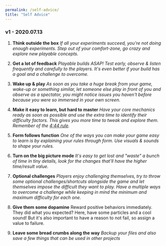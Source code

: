 ```yaml
---
permalink: /self-advice/
title: "Self Advice"
---
```




### **v1 - 2020.07.13**

1. **Think outside the box**
   *If all your experiments succeed, you're not doing enough experiments. Step out of your comfort-zone, go crazy and explore new playable concepts.*



2. **Get a lot of feedback**
   *Playable builds ASAP! Test early, observe & listen frequently and carefully to the players. It's even better if your build has a goal and a challenge to overcome.*



3. **Wake up & play**
    *As soon as you take a huge break from your game, wake-up or something similar, let someone else play in front of you and observe as a spectator, you might notice issues you haven't before because you were so immersed in your own screen.*

  

4. **Make it easy to learn, but hard to master**
   *Have your core mechanics ready as soon as possible and use the extra time to identify their difficulty factors. This gives you more time to tweak and explore them. Remember of the [4:44 rule](https://youtu.be/lPyYZjCQ0Is).*

   

5. **Form follows function**
   *One of the ways you can make your game easy to learn is by explaining your rules through form. Use visuals & sounds to shape your rules.*

   

6. **Turn on the big picture mode**
   *It's easy to get lost and "waste" a bunch of time in tiny details, look for the changes that'll have the higher time/result value.*

   

7. **Optional challenges**
   *Players enjoy challenging themselves, try to throw some optional challenges/shortcuts alongside the game and let themselves impose the difficult they want to play. Have a multiple ways to overcome a challenge while keeping in mind the minimum and maximum difficulty for each one.*

   

8. **Give them some dopamine**
   Reward positive behaviors immediately. They did what you expected? Here, have some particles and a cool sound! But it's also important to have a reason to not fail, so assign a value to failure.

   

9. **Leave some bread crumbs along the way**
   *Backup your files and also save a few things that can be used in other projects*

